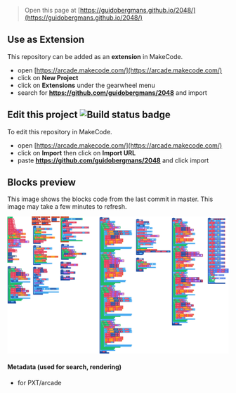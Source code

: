  


> Open this page at [https://guidobergmans.github.io/2048/](https://guidobergmans.github.io/2048/)

## Use as Extension

This repository can be added as an **extension** in MakeCode.

* open [https://arcade.makecode.com/](https://arcade.makecode.com/)
* click on **New Project**
* click on **Extensions** under the gearwheel menu
* search for **https://github.com/guidobergmans/2048** and import

## Edit this project ![Build status badge](https://github.com/guidobergmans/2048/workflows/MakeCode/badge.svg)

To edit this repository in MakeCode.

* open [https://arcade.makecode.com/](https://arcade.makecode.com/)
* click on **Import** then click on **Import URL**
* paste **https://github.com/guidobergmans/2048** and click import

## Blocks preview

This image shows the blocks code from the last commit in master.
This image may take a few minutes to refresh.

![A rendered view of the blocks](https://github.com/guidobergmans/2048/raw/master/.github/makecode/blocks.png)

#### Metadata (used for search, rendering)

* for PXT/arcade
<script src="https://makecode.com/gh-pages-embed.js"></script><script>makeCodeRender("{{ site.makecode.home_url }}", "{{ site.github.owner_name }}/{{ site.github.repository_name }}");</script>
